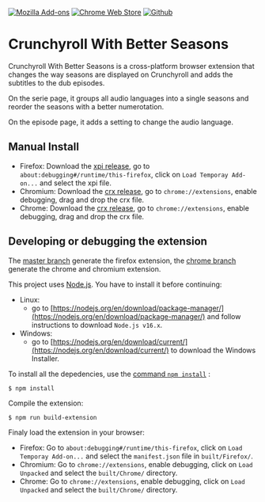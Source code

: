 [![Mozilla Add-ons](https://img.shields.io/amo/v/crunchyroll-better-seasons?label=Firefox&logo=Firefox)](https://addons.mozilla.org/firefox/addon/crunchyroll-better-seasons/)
[![Chrome Web Store](https://img.shields.io/chrome-web-store/v/ianobidcnpbeejlkclkfacnipclgiiak?label=Chrome&logo=Google%20Chrome)](https://chrome.google.com/webstore/detail/crunchyroll-with-better-seasons/ianobidcnpbeejlkclkfacnipclgiiak)
[![Github](https://img.shields.io/github/license/Dragicafit/Crunchyroll-With-Better-Seasons?logo=Github)](https://github.com/Dragicafit/Crunchyroll-With-Better-Seasons)

# Crunchyroll With Better Seasons

Crunchyroll With Better Seasons is a cross-platform browser extension that changes the way seasons are displayed on Crunchyroll and adds the subtitles to the dub episodes.

On the serie page, it groups all audio languages into a single seasons and reorder the seasons with a better numerotation.

On the episode page, it adds a setting to change the audio language.

## Manual Install

- Firefox: Download the [xpi release](https://github.com/Dragicafit/Crunchyroll-With-Better-Seasons/releases/download/v0.7.3-beta/Crunchyroll-With-Better-Seasons.xpi), go to `about:debugging#/runtime/this-firefox`, click on `Load Temporay Add-on...` and select the xpi file.
- Chromium: Download the [crx release](https://github.com/Dragicafit/Crunchyroll-With-Better-Seasons/releases/download/v0.7.3-beta/Crunchyroll-With-Better-Seasons.crx), go to `chrome://extensions`, enable debugging, drag and drop the crx file.
- Chrome: Download the [crx release](https://github.com/Dragicafit/Crunchyroll-With-Better-Seasons/releases/download/v0.7.3-beta/Crunchyroll-With-Better-Seasons.crx), go to `chrome://extensions`, enable debugging, drag and drop the crx file.

## Developing or debugging the extension

The [master branch](https://github.com/Dragicafit/Crunchyroll-With-Better-Seasons) generate the firefox extension, the [chrome branch](https://github.com/Dragicafit/Crunchyroll-With-Better-Seasons/tree/chrome) generate the chrome and chromium extension.

This project uses [Node.js](https://nodejs.org/). You have to install it before continuing:

- Linux:
  - go to [https://nodejs.org/en/download/package-manager/](https://nodejs.org/en/download/package-manager/) and follow instructions to download `Node.js v16.x`.
- Windows:
  - go to [https://nodejs.org/en/download/current/](https://nodejs.org/en/download/current/) to download the Windows Installer.

To install all the depedencies, use the [command `npm install`](https://docs.npmjs.com/getting-started/installing-npm-packages-locally) :

```ShellSession
$ npm install
```

Compile the extension:

```ShellSession
$ npm run build-extension
```

Finaly load the extension in your browser:

- Firefox: Go to `about:debugging#/runtime/this-firefox`, click on `Load Temporay Add-on...` and select the `manifest.json` file in `built/Firefox/`.
- Chromium: Go to `chrome://extensions`, enable debugging, click on `Load Unpacked` and select the `built/Chrome/` directory.
- Chrome: Go to `chrome://extensions`, enable debugging, click on `Load Unpacked` and select the `built/Chrome/` directory.
